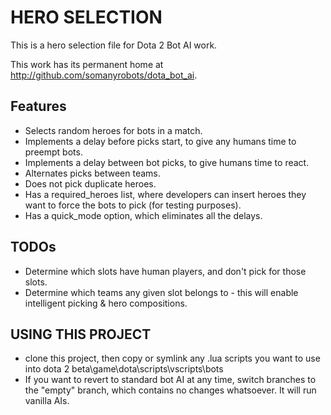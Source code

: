 HERO SELECTION
===================================================
This is a hero selection file for Dota 2 Bot AI work.

This work has its permanent home at <http://github.com/somanyrobots/dota_bot_ai>.

Features
------------
* Selects random heroes for bots in a match.
* Implements a delay before picks start, to give any humans time to preempt bots.
* Implements a delay between bot picks, to give humans time to react.
* Alternates picks between teams.
* Does not pick duplicate heroes.
* Has a required_heroes list, where developers can insert heroes they want to
  force the bots to pick (for testing purposes).
* Has a quick_mode option, which eliminates all the delays.

TODOs
-------------
* Determine which slots have human players, and don't pick for those slots.
* Determine which teams any given slot belongs to - this will enable intelligent
  picking & hero compositions.

USING THIS PROJECT
------------------
* clone this project, then copy or symlink any .lua scripts you want to use into
  dota 2 beta\game\dota\scripts\vscripts\bots
* If you want to revert to standard bot AI at any time, switch branches to the "empty"
  branch, which contains no changes whatsoever. It will run vanilla AIs.
